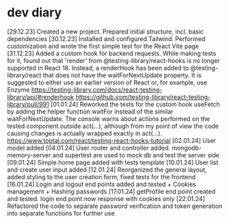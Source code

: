# dev diary

[29.12.23] Created a new project. Prepared initial structure, incl. basic dependencies
[30.12.23] Installed and configured Tailwind. Performed customization and wrote the first simple test for the React Vite page
[31.12.23] Added a custom hook for backend requests. While making tests for it, found out that 'render' from @testing-library/react-hooks is no longer supported in React 18. Instead, a renderHook has been added to @testing-library/react that does not have the waitForNextUpdate property. It is suggested to either use an earlier version of React or, for example, use Enzyme
<https://testing-library.com/docs/react-testing-library/api/#renderhook>
<https://github.com/testing-library/react-testing-library/pull/991>
[01.01.24] Reworked the tests for the custom hook useFetch by adding the helper function waitFor instead of the similar waitForNextUpdate. The console warns about actions performed on the tested component outside act(...), although from my point of view the code causing changes is actually wrapped exactly in act(...).
<https://www.toptal.com/react/testing-react-hooks-tutorial>
[02.01.24] User model added
[04.01.24] User router and controller added. mongodb-memory-server and supertest are used to mock db and test the server side
[09.01.24] Simple home page added with tests template
[10.01.24] User list and create user input added
[12.01.24] Reorganized the general layout, added styling to the user creation form, fixed tests for the frontend
[16.01.24] Login and logout end points added and tested + Cookies management + Hashing passwords
[17.01.24] getProfile end point created and tested. login end point now response with cookies only
[22.01.24] Refactored the code to separate password verification and token generation into separate functions for further use
